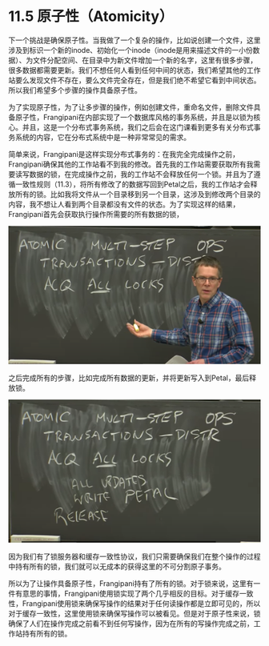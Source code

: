 # 11.5 原子性（Atomicity）

下一个挑战是确保原子性。当我做了一个复杂的操作，比如说创建一个文件，这里涉及到标识一个新的inode、初始化一个inode（inode是用来描述文件的一小份数据）、为文件分配空间、在目录中为新文件增加一个新的名字，这里有很多步骤，很多数据都需要更新。我们不想任何人看到任何中间的状态，我们希望其他的工作站要么发现文件不存在，要么文件完全存在，但是我们绝不希望它看到中间状态。所以我们希望多个步骤的操作具备原子性。

为了实现原子性，为了让多步骤的操作，例如创建文件，重命名文件，删除文件具备原子性，Frangipani在内部实现了一个数据库风格的事务系统，并且是以锁为核心。并且，这是一个分布式事务系统，我们之后会在这门课看到更多有关分布式事务系统的内容，它在分布式系统中是一种非常常见的需求。

简单来说，Frangipani是这样实现分布式事务的：在我完全完成操作之前，Frangipani确保其他的工作站看不到我的修改。首先我的工作站需要获取所有我需要读写数据的锁，在完成操作之前，我的工作站不会释放任何一个锁。并且为了遵循一致性规则（11.3），将所有修改了的数据写回到Petal之后，我的工作站才会释放所有的锁。比如我将文件从一个目录移到另一个目录，这涉及到修改两个目录的内容，我不想让人看到两个目录都没有文件的状态。为了实现这样的结果，Frangipani首先会获取执行操作所需要的所有数据的锁，

![](<../.gitbook/assets/image (393).png>)

之后完成所有的步骤，比如完成所有数据的更新，并将更新写入到Petal，最后释放锁。

![](<../.gitbook/assets/image (394).png>)

因为我们有了锁服务器和缓存一致性协议，我们只需要确保我们在整个操作的过程中持有所有的锁，我们就可以无成本的获得这里的不可分割原子事务。

所以为了让操作具备原子性，Frangipani持有了所有的锁。对于锁来说，这里有一件有意思的事情，Frangipani使用锁实现了两个几乎相反的目标。对于缓存一致性，Frangipani使用锁来确保写操作的结果对于任何读操作都是立即可见的，所以对于缓存一致性，这里使用锁来确保写操作可以被看见。但是对于原子性来说，锁确保了人们在操作完成之前看不到任何写操作，因为在所有的写操作完成之前，工作站持有所有的锁。
